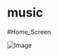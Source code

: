 # music

#Home_Screen

![Image](https://github.com/user-attachments/assets/c40aaa0c-2222-4f45-963f-9ebea81e70d4)
